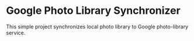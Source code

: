 # Google Photo Library Synchronizer

This simple project synchronizes local photo library to Google photo-library service.
